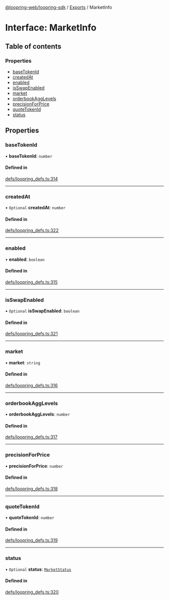 [@loopring-web/loopring-sdk](../README.md) / [Exports](../modules.md) / MarketInfo

# Interface: MarketInfo

## Table of contents

### Properties

- [baseTokenId](MarketInfo.md#basetokenid)
- [createdAt](MarketInfo.md#createdat)
- [enabled](MarketInfo.md#enabled)
- [isSwapEnabled](MarketInfo.md#isswapenabled)
- [market](MarketInfo.md#market)
- [orderbookAggLevels](MarketInfo.md#orderbookagglevels)
- [precisionForPrice](MarketInfo.md#precisionforprice)
- [quoteTokenId](MarketInfo.md#quotetokenid)
- [status](MarketInfo.md#status)

## Properties

### baseTokenId

• **baseTokenId**: `number`

#### Defined in

[defs/loopring_defs.ts:314](https://github.com/Loopring/loopring_sdk/blob/a4b843d/src/defs/loopring_defs.ts#L314)

___

### createdAt

• `Optional` **createdAt**: `number`

#### Defined in

[defs/loopring_defs.ts:322](https://github.com/Loopring/loopring_sdk/blob/a4b843d/src/defs/loopring_defs.ts#L322)

___

### enabled

• **enabled**: `boolean`

#### Defined in

[defs/loopring_defs.ts:315](https://github.com/Loopring/loopring_sdk/blob/a4b843d/src/defs/loopring_defs.ts#L315)

___

### isSwapEnabled

• `Optional` **isSwapEnabled**: `boolean`

#### Defined in

[defs/loopring_defs.ts:321](https://github.com/Loopring/loopring_sdk/blob/a4b843d/src/defs/loopring_defs.ts#L321)

___

### market

• **market**: `string`

#### Defined in

[defs/loopring_defs.ts:316](https://github.com/Loopring/loopring_sdk/blob/a4b843d/src/defs/loopring_defs.ts#L316)

___

### orderbookAggLevels

• **orderbookAggLevels**: `number`

#### Defined in

[defs/loopring_defs.ts:317](https://github.com/Loopring/loopring_sdk/blob/a4b843d/src/defs/loopring_defs.ts#L317)

___

### precisionForPrice

• **precisionForPrice**: `number`

#### Defined in

[defs/loopring_defs.ts:318](https://github.com/Loopring/loopring_sdk/blob/a4b843d/src/defs/loopring_defs.ts#L318)

___

### quoteTokenId

• **quoteTokenId**: `number`

#### Defined in

[defs/loopring_defs.ts:319](https://github.com/Loopring/loopring_sdk/blob/a4b843d/src/defs/loopring_defs.ts#L319)

___

### status

• `Optional` **status**: [`MarketStatus`](../enums/MarketStatus.md)

#### Defined in

[defs/loopring_defs.ts:320](https://github.com/Loopring/loopring_sdk/blob/a4b843d/src/defs/loopring_defs.ts#L320)
